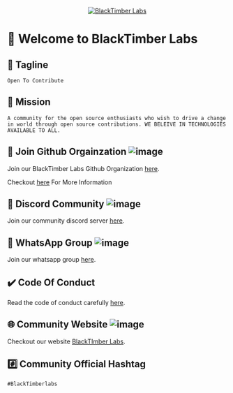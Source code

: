 <p align="center">
<a href="https://blacktimberlabs.xyz">
	<img src="https://user-images.githubusercontent.com/64047505/131963549-c128736a-ffa0-4f26-91bc-a5ddcff7f4af.png" alt="BlackTimber Labs"/>
</a>
</p>

# 👋 Welcome to BlackTimber Labs


## 🚀 Tagline
`Open To Contribute`

## 🎯 Mission
`A community for the open source enthusiasts who wish to drive a change in world through open source contributions. WE BELEIVE IN TECHNOLOGIES AVAILABLE TO ALL.`

## 🔗 Join Github Orgainzation ![image](https://img.shields.io/badge/GitHub-100000?style=for-the-badge&logo=github&logoColor=white)
Join our BlackTimber Labs Github Organization [here](https://github.com/BlackTimber-Labs/join-us/issues/new?assignees=RITEKROUNAK&labels=invitation&template=invitation.yml&title=Looking+forward+to+get+involved+and+contribute+to+the+community+%F0%9F%8E%89).

Checkout [here](https://github.com/BlackTimber-Labs/join-us) For More Information

## 🔗 Discord Community  ![image](https://img.shields.io/badge/Discord-7289DA?style=for-the-badge&logo=discord&logoColor=white)
Join our community discord server [here](https://discord.gg/up4JGVbZ8G).


## 🔗 WhatsApp Group  ![image](https://img.shields.io/badge/WhatsApp-25D366?style=for-the-badge&logo=whatsapp&logoColor=white)
Join our whatsapp group [here](https://chat.whatsapp.com/CVrBjAtYqxs6d7GFqZmhrR).

## ✔️ Code Of Conduct
Read the code of conduct carefully [here](https://github.com/BlackTimber-Labs/join-us/blob/main/CODE_OF_CONDUCT.md).

## 🌐 Community Website  ![image](https://img.shields.io/badge/website-https%3A%2F%2Fblacktimber--labs.github.io%2Fwebsite%2F-brightgreen?style=for-the-badge&logo=octocat&logoColor=white)
Checkout our website [BlackTImber Labs](https://blacktimber-labs.github.io/website/).

## #️⃣ Community Official Hashtag
`#BlackTimberlabs`


